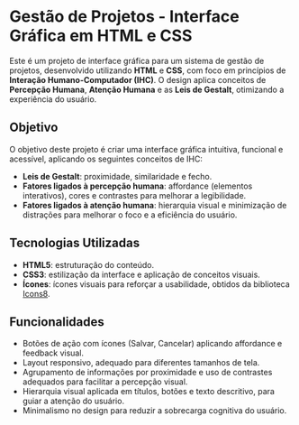 # Gestão de Projetos - Interface Gráfica em HTML e CSS

Este é um projeto de interface gráfica para um sistema de gestão de projetos, desenvolvido utilizando **HTML** e **CSS**, com foco em princípios de **Interação Humano-Computador (IHC)**. O design aplica conceitos de **Percepção Humana**, **Atenção Humana** e as **Leis de Gestalt**, otimizando a experiência do usuário.

## Objetivo

O objetivo deste projeto é criar uma interface gráfica intuitiva, funcional e acessível, aplicando os seguintes conceitos de IHC:
- **Leis de Gestalt**: proximidade, similaridade e fecho.
- **Fatores ligados à percepção humana**: affordance (elementos interativos), cores e contrastes para melhorar a legibilidade.
- **Fatores ligados à atenção humana**: hierarquia visual e minimização de distrações para melhorar o foco e a eficiência do usuário.

## Tecnologias Utilizadas

- **HTML5**: estruturação do conteúdo.
- **CSS3**: estilização da interface e aplicação de conceitos visuais.
- **Ícones**: ícones visuais para reforçar a usabilidade, obtidos da biblioteca [Icons8](https://icons8.com).

## Funcionalidades

- Botões de ação com ícones (Salvar, Cancelar) aplicando affordance e feedback visual.
- Layout responsivo, adequado para diferentes tamanhos de tela.
- Agrupamento de informações por proximidade e uso de contrastes adequados para facilitar a percepção visual.
- Hierarquia visual aplicada em títulos, botões e texto descritivo, para guiar a atenção do usuário.
- Minimalismo no design para reduzir a sobrecarga cognitiva do usuário.

